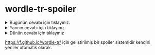 # wordle-tr-spoiler

<details>
  <summary>Bugünün cevabı için tıklayınız.</summary>
  <br>
    <b> kapuz </b>
</details>

<details>
  <summary>Yarının cevabı için tıklayınız</summary>
  <br>
   <b> övmek </b>
</details>

<details>
  <summary>Dünün cevabı için tıklayınız </summary>
  <br>
  <b> dövüş </b>
</details>

https://f.github.io/wordle-tr/ için geliştirilmiş bir spoiler sistemidir kendini yeniler otomatik olarak.

